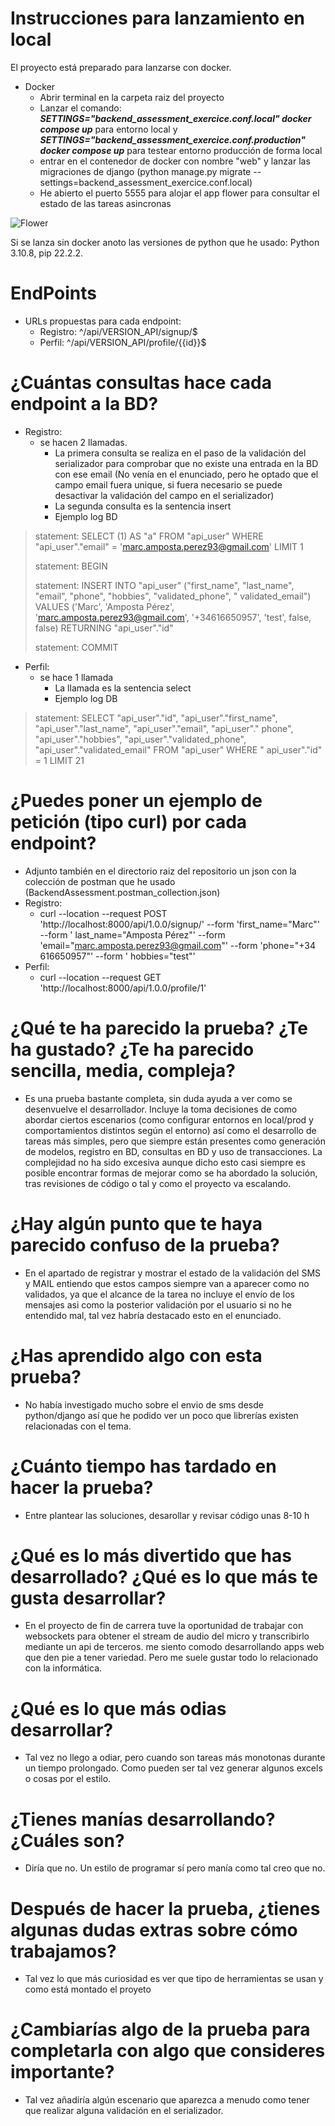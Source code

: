 # Instrucciones para lanzamiento en local

El proyecto está preparado para lanzarse con docker.

- Docker
    - Abrir terminal en la carpeta raiz del proyecto
    - Lanzar el comando: ***SETTINGS="backend_assessment_exercice.conf.local" docker compose up*** para entorno local y
      ***SETTINGS="backend_assessment_exercice.conf.production" docker compose up*** para testear entorno producción de forma local
    - entrar en el contenedor de docker con nombre "web" y lanzar las migraciones de django (python manage.py migrate --settings=backend_assessment_exercice.conf.local)
    - He abierto el puerto 5555 para alojar el app flower para consultar el estado de las tareas asincronas
    
![Flower](https://user-images.githubusercontent.com/116147283/197024297-bbbeb723-275c-4c93-b21b-81af4f5bad7a.png)

Si se lanza sin docker anoto las versiones de python que he usado: Python 3.10.8, pip 22.2.2.

# EndPoints

- URLs propuestas para cada endpoint:
    - Registro: ^/api/VERSION_API/signup/$
    - Perfil: ^/api/VERSION_API/profile/{{id}}$

# ¿Cuántas consultas hace cada endpoint a la BD?

- Registro:
    - se hacen 2 llamadas.
        - La primera consulta se realiza en el paso de la validación del serializador para comprobar que no existe una
          entrada en la BD con ese email (No venía en el enunciado, pero he optado que el campo email fuera unique, si
          fuera
          necesario se puede desactivar la validación del campo en el serializador)
        - La segunda consulta es la sentencia insert
        - Ejemplo log BD

> statement: SELECT (1) AS "a" FROM "api_user" WHERE "api_user"."email" = 'marc.amposta.perez93@gmail.com' LIMIT 1
>
> statement: BEGIN
>
> statement: INSERT INTO "api_user" ("first_name", "last_name", "email", "phone", "hobbies", "validated_phone", "
> validated_email") VALUES ('Marc', 'Amposta Pérez', 'marc.amposta.perez93@gmail.com', '+34616650957', 'test', false,
> false) RETURNING "api_user"."id"
>
> statement: COMMIT

- Perfil:
    - se hace 1 llamada
        - La llamada es la sentencia select
        - Ejemplo log DB

> statement: SELECT "api_user"."id", "api_user"."first_name", "api_user"."last_name", "api_user"."email", "api_user"."
> phone", "api_user"."hobbies", "api_user"."validated_phone", "api_user"."validated_email" FROM "api_user" WHERE "
> api_user"."id" = 1 LIMIT 21

# ¿Puedes poner un ejemplo de petición (tipo curl) por cada endpoint?

- Adjunto también en el directorio raiz del repositorio un json con la colección de postman que he usado
  (BackendAssessment.postman_collection.json)
- Registro:
    - curl --location --request POST 'http://localhost:8000/api/1.0.0/signup/' --form 'first_name="Marc"' --form '
      last_name="Amposta Pérez"' --form 'email="marc.amposta.perez93@gmail.com"' --form 'phone="+34 616650957"' --form '
      hobbies="test"'
- Perfil:
    - curl --location --request GET 'http://localhost:8000/api/1.0.0/profile/1'

# ¿Qué te ha parecido la prueba? ¿Te ha gustado? ¿Te ha parecido sencilla, media, compleja?

- Es una prueba bastante completa, sin duda ayuda a ver como se desenvuelve el desarrollador. Incluye la toma
  decisiones de como abordar ciertos escenarios (como configurar entornos en local/prod y comportamientos distintos
  según el entorno) así como el
  desarrollo de tareas más simples, pero que siempre están presentes como generación de modelos, registro en BD,
  consultas en BD y uso de transacciones. La complejidad no ha sido excesiva aunque dicho esto casi siempre es posible
  encontrar formas de mejorar como se ha abordado la solución, tras revisiones de código o tal y como el proyecto va
  escalando.

# ¿Hay algún punto que te haya parecido confuso de la prueba?

- En el apartado de registrar y mostrar el estado de la validación del SMS y MAIL entiendo que estos campos siempre van
  a aparecer como no validados, ya que el alcance de la tarea no incluye el envío de los mensajes asi como la
  posterior validación por el usuario si no he entendido mal, tal vez habría destacado esto en el enunciado.

# ¿Has aprendido algo con esta prueba?

- No había investigado mucho sobre el envio de sms desde python/django así que he podido ver un poco que librerías
  existen relacionadas con el tema.

# ¿Cuánto tiempo has tardado en hacer la prueba?

- Entre plantear las soluciones, desarollar y revisar código unas 8-10 h

# ¿Qué es lo más divertido que has desarrollado? ¿Qué es lo que más te gusta desarrollar?

- En el proyecto de fin de carrera tuve la oportunidad de trabajar con websockets para obtener el stream de audio del
  micro y transcribirlo mediante un api de terceros. me siento comodo desarrollando apps web que den pie a tener
  variedad. Pero me suele gustar todo lo relacionado con la informática.

# ¿Qué es lo que más odias desarrollar?

- Tal vez no llego a odiar, pero cuando son tareas más monotonas durante un tiempo prolongado. Como pueden ser tal vez
  generar algunos excels o cosas por el estilo.

# ¿Tienes manías desarrollando? ¿Cuáles son?

- Diría que no. Un estilo de programar sí pero manía como tal creo que no.

# Después de hacer la prueba, ¿tienes algunas dudas extras sobre cómo trabajamos?

- Tal vez lo que más curiosidad es ver que tipo de herramientas se usan y como está montado el proyeto

# ¿Cambiarías algo de la prueba para completarla con algo que consideres importante?

- Tal vez añadiría algún escenario que aparezca a menudo como tener que realizar alguna validación en el
  serializador.
